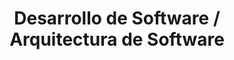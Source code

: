 ---
layout: default
title: Desarrollo de Software / Arquitectura de Software
nav_order: 1
parent: Taxonomía
has_children: true
---